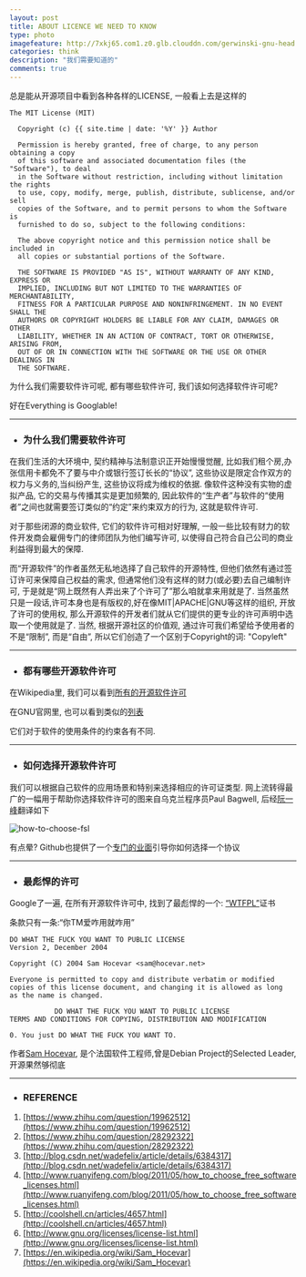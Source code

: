 ```yaml
---
layout: post
title: ABOUT LICENCE WE NEED TO KNOW
type: photo
imagefeature: http://7xkj65.com1.z0.glb.clouddn.com/gerwinski-gnu-head.png?imageMogr2/thumbnail/!30p
categories: think
description: "我们需要知道的"
comments: true
---
```



总是能从开源项目中看到各种各样的LICENSE, 一般看上去是这样的    

    The MIT License (MIT)
      
      Copyright (c) {{ site.time | date: '%Y' }} Author
        
      Permission is hereby granted, free of charge, to any person obtaining a copy
      of this software and associated documentation files (the "Software"), to deal
      in the Software without restriction, including without limitation the rights
      to use, copy, modify, merge, publish, distribute, sublicense, and/or sell
      copies of the Software, and to permit persons to whom the Software is
      furnished to do so, subject to the following conditions:
      
      The above copyright notice and this permission notice shall be included in
      all copies or substantial portions of the Software.
      
      THE SOFTWARE IS PROVIDED "AS IS", WITHOUT WARRANTY OF ANY KIND, EXPRESS OR
      IMPLIED, INCLUDING BUT NOT LIMITED TO THE WARRANTIES OF MERCHANTABILITY,
      FITNESS FOR A PARTICULAR PURPOSE AND NONINFRINGEMENT. IN NO EVENT SHALL THE
      AUTHORS OR COPYRIGHT HOLDERS BE LIABLE FOR ANY CLAIM, DAMAGES OR OTHER
      LIABILITY, WHETHER IN AN ACTION OF CONTRACT, TORT OR OTHERWISE, ARISING FROM,
      OUT OF OR IN CONNECTION WITH THE SOFTWARE OR THE USE OR OTHER DEALINGS IN
      THE SOFTWARE.

为什么我们需要软件许可呢, 都有哪些软件许可, 我们该如何选择软件许可呢?

好在Everything is Googlable! 

----

* ### 为什么我们需要软件许可

在我们生活的大环境中, 契约精神与法制意识正开始慢慢觉醒, 比如我们租个房,办张信用卡都免不了要与中介或银行签订长长的“协议”, 这些协议是限定合作双方的权力与义务的,当纠纷产生, 这些协议将成为维权的依据.
像软件这种没有实物的虚拟产品, 它的交易与传播其实是更加频繁的, 因此软件的“生产者”与软件的“使用者”之间也就需要签订类似的“约定”来约束双方的行为, 这就是软件许可.

对于那些闭源的商业软件, 它们的软件许可相对好理解, 一般一些比较有财力的软件开发商会雇佣专门的律师团队为他们编写许可, 以使得自己符合自己公司的商业利益得到最大的保障.

而“开源软件”的作者虽然无私地选择了自己软件的开源特性, 但他们依然有通过签订许可来保障自己权益的需求, 但通常他们没有这样的财力(或必要)去自己编制许可, 于是就是“网上既然有人弄出来了个许可了”那么咱就拿来用就是了.
当然虽然只是一段话,许可本身也是有版权的,好在像MIT|APACHE|GNU等这样的组织, 开放了许可的使用权, 那么开源软件的开发者们就从它们提供的更专业的许可声明中选取一个使用就是了.
当然, 根据开源社区的价值观, 通过许可我们希望给予使用者的不是“限制”, 而是“自由”, 所以它们创造了一个区别于Copyright的词: "Copyleft"

----

* ### 都有哪些开源软件许可

在Wikipedia里, 我们可以看到[所有的开源软件许可](https://zh.wikipedia.org/wiki/%E8%87%AA%E7%94%B1%E5%8F%8A%E9%96%8B%E6%94%BE%E5%8E%9F%E5%A7%8B%E7%A2%BC%E8%BB%9F%E9%AB%94%E8%A8%B1%E5%8F%AF%E8%AD%89%E6%AF%94%E8%BC%83)

在GNU官网里, 也可以看到类似的[列表](http://www.gnu.org/licenses/license-list.html)

它们对于软件的使用条件的约束各有不同.

----

* ### 如何选择开源软件许可

我们可以根据自己软件的应用场景和特别来选择相应的许可证类型. 网上流转得最广的一幅用于帮助你选择软件许可的图来自乌克兰程序员Paul Bagwell, 后经[阮一峰](http://www.ruanyifeng.com/blog/2011/05/how_to_choose_free_software_licenses.html)翻译如下

![how-to-choose-fsl](http://7xkj65.com1.z0.glb.clouddn.com/how-to-choose-fsl.png)

有点晕? Github也提供了一个[专门的业面](http://choosealicense.com/)引导你如何选择一个协议



----

* ### 最彪悍的许可

Google了一遍, 在所有开源软件许可中, 找到了最彪悍的一个: [“WTFPL”](https://zh.wikipedia.org/wiki/WTFPL)证书

条款只有一条:“你TM爱咋用就咋用”

    DO WHAT THE FUCK YOU WANT TO PUBLIC LICENSE
    Version 2, December 2004
      
    Copyright (C) 2004 Sam Hocevar <sam@hocevar.net>
      
    Everyone is permitted to copy and distribute verbatim or modified
    copies of this license document, and changing it is allowed as long
    as the name is changed.
      
               DO WHAT THE FUCK YOU WANT TO PUBLIC LICENSE
    TERMS AND CONDITIONS FOR COPYING, DISTRIBUTION AND MODIFICATION
      
    0. You just DO WHAT THE FUCK YOU WANT TO.
    
作者[Sam Hocevar](https://en.wikipedia.org/wiki/Sam_Hocevar), 是个法国软件工程师,曾是Debian Project的Selected Leader, 开源果然够彻底

----

* ### **REFERENCE**

1. [https://www.zhihu.com/question/19962512](https://www.zhihu.com/question/19962512)
2. [https://www.zhihu.com/question/28292322](https://www.zhihu.com/question/28292322)
3. [http://blog.csdn.net/wadefelix/article/details/6384317](http://blog.csdn.net/wadefelix/article/details/6384317)
4. [http://www.ruanyifeng.com/blog/2011/05/how_to_choose_free_software_licenses.html](http://www.ruanyifeng.com/blog/2011/05/how_to_choose_free_software_licenses.html)
5. [http://coolshell.cn/articles/4657.html](http://coolshell.cn/articles/4657.html)
6. [http://www.gnu.org/licenses/license-list.html](http://www.gnu.org/licenses/license-list.html)
7. [https://en.wikipedia.org/wiki/Sam_Hocevar](https://en.wikipedia.org/wiki/Sam_Hocevar)
